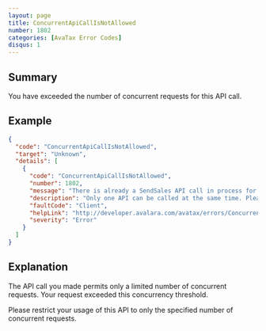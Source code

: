 ```yaml
---
layout: page
title: ConcurrentApiCallIsNotAllowed
number: 1802
categories: [AvaTax Error Codes]
disqus: 1
---
```


## Summary

You have exceeded the number of concurrent requests for this API call.

## Example

```json
{
  "code": "ConcurrentApiCallIsNotAllowed",
  "target": "Unknown",
  "details": [
    {
      "code": "ConcurrentApiCallIsNotAllowed",
      "number": 1802,
      "message": "There is already a SendSales API call in process for -0---1- on -2-. ",
      "description": "Only one API can be called at the same time. Please wait for the first to finish before calling the API again.",
      "faultCode": "Client",
      "helpLink": "http://developer.avalara.com/avatax/errors/ConcurrentApiCallIsNotAllowed",
      "severity": "Error"
    }
  ]
}
```

## Explanation

The API call you made permits only a limited number of concurrent requests.  Your request exceeded this concurrency threshold.

Please restrict your usage of this API to only the specified number of concurrent requests.
